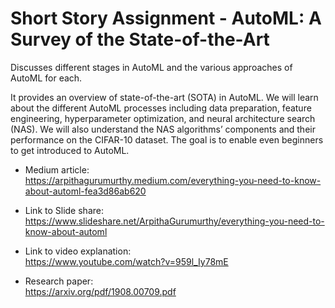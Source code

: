 # **Short Story Assignment - AutoML: A Survey of the State-of-the-Art**

Discusses different stages in AutoML and the various approaches of AutoML for each. 

It provides an overview of state-of-the-art (SOTA) in AutoML. We will learn about the different AutoML processes including data preparation, feature engineering, hyperparameter optimization, and neural architecture search (NAS). We will also understand the NAS algorithms’ components and their performance on the CIFAR-10 dataset. The goal is to enable even beginners to get introduced to AutoML.

* Medium article: </br>
https://arpithagurumurthy.medium.com/everything-you-need-to-know-about-automl-fea3d86ab620

* Link to Slide share: </br>
https://www.slideshare.net/ArpithaGurumurthy/everything-you-need-to-know-about-automl

* Link to video explanation: </br>
https://www.youtube.com/watch?v=959l_Iy78mE

* Research paper: </br>
https://arxiv.org/pdf/1908.00709.pdf
